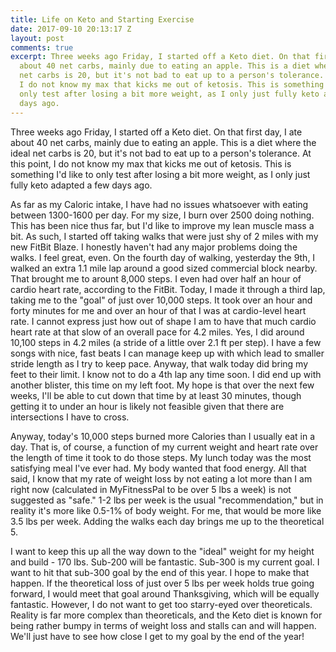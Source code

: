 ```yaml
---
title: Life on Keto and Starting Exercise
date: 2017-09-10 20:13:17 Z
layout: post
comments: true
excerpt: Three weeks ago Friday, I started off a Keto diet. On that first day, I ate
  about 40 net carbs, mainly due to eating an apple. This is a diet where the ideal
  net carbs is 20, but it's not bad to eat up to a person's tolerance. At this point,
  I do not know my max that kicks me out of ketosis. This is something I'd like to
  only test after losing a bit more weight, as I only just fully keto adapted a few
  days ago.
---
```


<p>Three weeks ago Friday, I started off a Keto diet. On that first day, I ate about 40 net carbs, mainly due to eating an apple. This is a diet where the ideal net carbs is 20, but it's not bad to eat up to a person's tolerance. At this point, I do not know my max that kicks me out of ketosis. This is something I'd like to only test after losing a bit more weight, as I only just fully keto adapted a few days ago.</p>
<p>As far as my Caloric intake, I have had no issues whatsoever with eating between 1300-1600 per day. For my size, I burn over 2500 doing nothing. This has been nice thus far, but I'd like to improve my lean muscle mass a bit. As such, I started off taking walks that were just shy of 2 miles with my new FitBit Blaze. I honestly haven't had any major problems doing the walks. I feel great, even. On the fourth day of walking, yesterday the 9th, I walked an extra 1.1 mile lap around a good sized commercial block nearby. That brought me to arount 8,000 steps. I even had over half an hour of cardio heart rate, according to the FitBit. Today, I made it through a third lap, taking me to the "goal" of just over 10,000 steps. It took over an hour and forty minutes for me and over an hour of that I was at cardio-level heart rate. I cannot express just how out of shape I am to have that much cardio heart rate at that slow of an overall pace for 4.2 miles. Yes, I did around 10,100 steps in 4.2 miles (a stride of a little over 2.1 ft per step). I have a few songs with nice, fast beats I can manage keep up with which lead to smaller stride length as I try to keep pace. Anyway, that walk today did bring my feet to their limit. I know not to do a 4th lap any time soon. I did end up with another blister, this time on my left foot. My hope is that over the next few weeks, I'll be able to cut down that time by at least 30 minutes, though getting it to under an hour is likely not feasible given that there are intersections I have to cross.</p>
<p>Anyway, today's 10,000 steps burned more Calories than I usually eat in a day. That is, of course, a function of my current weight and heart rate over the length of time it took to do those steps. My lunch today was the most satisfying meal I've ever had. My body wanted that food energy. All that said, I know that my rate of weight loss by not eating a lot more than I am right now (calculated in MyFitnessPal to be over 5 lbs a week) is not suggested as "safe." 1-2 lbs per week is the usual "recommendation," but in reality it's more like 0.5-1% of body  weight. For me, that would be more like 3.5 lbs per week. Adding the walks each day brings me up to the theoretical 5.</p>
<p>I want to keep this up all the way down to the "ideal" weight for my height and build - 170 lbs. Sub-200 will be fantastic. Sub-300 is my current goal. I want to hit that sub-300 goal by the end of this year. I hope to make that happen. If the theoretical loss of just over 5 lbs per week holds true going forward, I would meet that goal around Thanksgiving, which will be equally fantastic. However, I do not want to get too starry-eyed over theoreticals. Reality is far more complex than theoreticals, and the Keto diet is known for being rather bumpy in terms of weight loss and stalls can and will happen. We'll just have to see how close I get to my goal by the end of the year!</p>